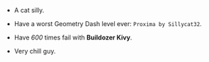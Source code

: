 - A cat silly.

- Have a worst Geometry Dash level ever:
  ``Proxima by Sillycat32``.

- Have _600_ times fail with **Buildozer Kivy**.

- Very chill guy.
